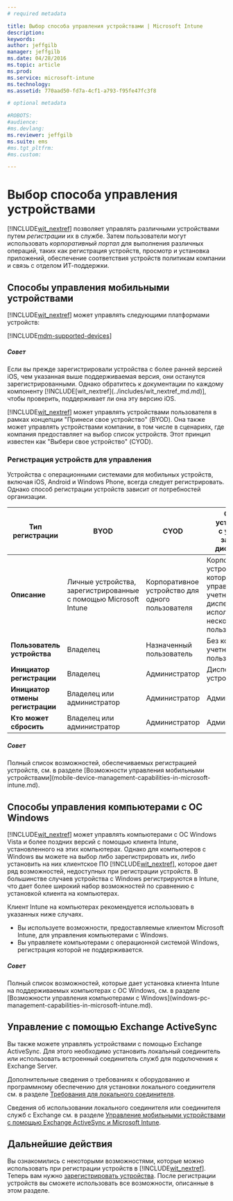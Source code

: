 ```yaml
---
# required metadata

title: Выбор способа управления устройствами | Microsoft Intune
description:
keywords:
author: jeffgilb
manager: jeffgilb
ms.date: 04/28/2016
ms.topic: article
ms.prod:
ms.service: microsoft-intune
ms.technology:
ms.assetid: 770aad50-fd7a-4cf1-a793-f95fe47fc3f8

# optional metadata

#ROBOTS:
#audience:
#ms.devlang:
ms.reviewer: jeffgilb
ms.suite: ems
#ms.tgt_pltfrm:
#ms.custom:

---
```


# Выбор способа управления устройствами
[!INCLUDE[wit_nextref](../includes/wit_nextref_md.md)] позволяет управлять различными устройствами путем *регистрации* их в службе. Затем пользователи могут использовать *корпоративный портал* для выполнения различных операций, таких как регистрация устройств, просмотр и установка приложений, обеспечение соответствия устройств политикам компании и связь с отделом ИТ-поддержки.

## Способы управления мобильными устройствами
[!INCLUDE[wit_nextref](../includes/wit_nextref_md.md)] может управлять следующими платформами устройств:

[!INCLUDE[mdm-supported-devices](../includes/mdm-supported-devices.md)]

<div class="alert alert-tip">
  <h5><span class="icon-tip"></span> Совет</h5>
  <p>Если вы прежде зарегистрировали устройства с более ранней версией iOS, чем указанная выше поддерживаемая версия, они останутся зарегистрированными. Однако обратитесь к документации по каждому компоненту [!INCLUDE[wit_nextref](../includes/wit_nextref_md.md)], чтобы проверить, поддерживает ли она эту версию iOS.</p>
</div>

[!INCLUDE[wit_nextref](../includes/wit_nextref_md.md)] может управлять устройствами пользователя в рамках концепции "Принеси свое устройство" (BYOD). Она также может управлять устройствами компании, в том числе в сценариях, где компания предоставляет на выбор список устройств. Этот принцип известен как "Выбери свое устройство" (CYOD).

### Регистрация устройств для управления
Устройства с операционными системами для мобильных устройств, включая iOS, Android и Windows Phone, всегда следует регистрировать. Однако способ регистрации устройств зависит от потребностей организации.

|Тип регистрации|BYOD|CYOD|Общее устройство с учетной записью диспетчера|Общее устройство без учетной записи пользователя|
|-------------------|--------|--------|--------------------------------------|----------------------------------------|
|**Описание**|Личные устройства, зарегистрированные с помощью Microsoft Intune|Корпоративное устройство для одного пользователя|Корпоративное устройство, которым управляет учетная запись диспетчера, использующаяся несколькими пользователями|Корпоративное устройство, не принадлежащее пользователю, для использования несколькими пользователями.|
|**Пользователь устройства**|Владелец|Назначенный пользователь|Без конкретной учетной записи пользователя|Пользователь не определен|
|**Инициатор регистрации**|Владелец|Администратор|Диспетчер устройств|Любой пользователь|
|**Инициатор отмены регистрации**|Владелец или администратор|Администратор|Администратор|Администратор|
|**Кто может сбросить**|Владелец или администратор|Администратор|Администратор|Администратор|

<div class="alert alert-tip">
  <h5><span class="icon-tip"></span> Совет</h5>
  <p>Полный список возможностей, обеспечиваемых регистрацией устройств, см. в разделе [Возможности управления мобильными устройствами](mobile-device-management-capabilities-in-microsoft-intune.md).</p>
</div>



## Способы управления компьютерами с ОС Windows
[!INCLUDE[wit_nextref](../includes/wit_nextref_md.md)] может управлять компьютерами с ОС Windows Vista и более поздних версий с помощью клиента Intune, установленного на этих компьютерах. Однако для компьютеров с Windows вы можете на выбор либо зарегистрировать их, либо установить на них клиентское ПО [!INCLUDE[wit_nextref](../includes/wit_nextref_md.md)], которое дает ряд возможностей, недоступных при регистрации устройств. В большинстве случаев устройства с Windows регистрируются в Intune, что дает более широкий набор возможностей по сравнению с установкой клиента на компьютерах.

Клиент Intune на компьютерах рекомендуется использовать в указанных ниже случаях.
<ul>
<li>Вы используете возможности, предоставляемые клиентом Microsoft Intune, для управления компьютерами с Windows.</li>
<li>Вы управляете компьютерами с операционной системой Windows, регистрация которой не поддерживается.</li>
</ul>

<div class="alert alert-tip">
  <h5><span class="icon-tip"></span> Совет</h5>
  <p>Полный список возможностей, которые дает установка клиента Intune на поддерживаемых компьютерах с ОС Windows, см. в разделе [Возможности управления компьютерами с Windows](windows-pc-management-capabilities-in-microsoft-intune.md).</p>
</div>

## Управление с помощью Exchange ActiveSync
Вы также можете управлять устройствами с помощью Exchange ActiveSync. Для этого необходимо установить локальный соединитель или использовать встроенный соединитель служб для подключения к Exchange Server.

Дополнительные сведения о требованиях к оборудованию и программному обеспечению для установки локального соединителя см. в разделе [Требования для локального соединителя](../deploy-use/intune-on-premises-exchange-connector#requirements-for-the-on-premises-connector).

Сведения об использовании локального соединителя или соединителя служб с Exchange см. в разделе [Управление мобильными устройствами с помощью Exchange ActiveSync и Microsoft Intune](../deploy-use/mobile-device-management-with-exchange-activesync-and-microsoft-intune).



## Дальнейшие действия
Вы ознакомились с некоторыми возможностями, которые можно использовать при регистрации устройств в [!INCLUDE[wit_nextref](../includes/wit_nextref_md.md)]. Теперь вам нужно [зарегистрировать устройства](../deploy-use/enroll-devices-in-microsoft-intune). После регистрации устройств вы сможете использовать все возможности, описанные в этом разделе. <!--lindavr: There's a logical flaw in our "get to know/get started" content. You can take the path in this topic or you can take the path in the What to know before your get started topic. And they don't cover the same ground. -->


<!--HONumber=May16_HO4-->


